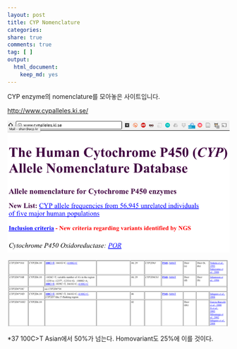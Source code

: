 ```yaml
---
layout: post
title: CYP Nomenclature
categories: 
share: true
comments: true
tag: [ ]
output:
  html_document:
    keep_md: yes
---
```


CYP enzyme의 nomenclature를 모아놓은 사이트입니다.

<http://www.cypalleles.ki.se/>

![CYP nomenclature](/assets/cypnomen.png)

![CYP2D6*10](/assets/cyp.png)

*37 100C>T Asian에서 50%가 넘는다. Homovariant도 25%에 이를 것이다.
